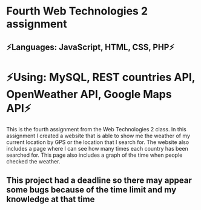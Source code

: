 # Fourth Web Technologies 2 assignment
## ⚡Languages: JavaScript, HTML, CSS, PHP⚡
# ⚡Using: MySQL, REST countries API, OpenWeather API, Google Maps API⚡
This is the fourth assignment from the Web Technologies 2 class. In this assignment I created a website that is able to
show me the weather of my current location by GPS or the location that I search for. The website also includes a page 
where I can see how many times each country has been searched for. This page also includes a graph of the time when 
people checked the weather.
## This project had a deadline so there may appear some bugs because of the time limit and my knowledge at that time
